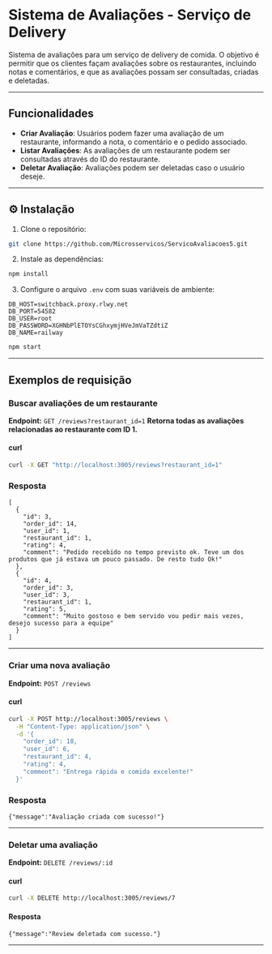 # Sistema de Avaliações - Serviço de Delivery

Sistema de avaliações para um serviço de delivery de comida. O objetivo é permitir que os clientes façam avaliações sobre os restaurantes, incluindo notas e comentários, e que as avaliações possam ser consultadas, criadas e deletadas.

---

## Funcionalidades

- **Criar Avaliação**: Usuários podem fazer uma avaliação de um restaurante, informando a nota, o comentário e o pedido associado.
- **Listar Avaliações**: As avaliações de um restaurante podem ser consultadas através do ID do restaurante.
- **Deletar Avaliação**: Avaliações podem ser deletadas caso o usuário deseje.

---


## ⚙️ Instalação

1. Clone o repositório:

```bash
git clone https://github.com/Microsservicos/ServicoAvaliacoes5.git
```

2. Instale as dependências:

```bash
npm install
```

3. Configure o arquivo `.env` com suas variáveis de ambiente:

```env
DB_HOST=switchback.proxy.rlwy.net
DB_PORT=54582  
DB_USER=root
DB_PASSWORD=XGHNbPlETOYsCGhxymjHVeJmVaTZdtiZ
DB_NAME=railway
```

```bash
npm start
```

---

## Exemplos de requisição

### Buscar avaliações de um restaurante


**Endpoint:** `GET /reviews?restaurant_id=1`
**Retorna todas as avaliações relacionadas ao restaurante com ID 1.** 

#### curl
```bash
curl -X GET "http://localhost:3005/reviews?restaurant_id=1"
```

### Resposta
``` 
[
  {
    "id": 3,
    "order_id": 14,
    "user_id": 1,
    "restaurant_id": 1,
    "rating": 4,
    "comment": "Pedido recebido no tempo previsto ok. Teve um dos produtos que já estava um pouco passado. De resto tudo Ok!"
  },
  {
    "id": 4,
    "order_id": 3,
    "user_id": 3,
    "restaurant_id": 1,
    "rating": 5,
    "comment": "Muito gostoso e bem servido vou pedir mais vezes, desejo sucesso para a equipe"
  }
]
```

---

### Criar uma nova avaliação

**Endpoint:** `POST /reviews`

#### curl
```bash
curl -X POST http://localhost:3005/reviews \
  -H "Content-Type: application/json" \
  -d '{
    "order_id": 18,
    "user_id": 6,
    "restaurant_id": 4,
    "rating": 4,
    "comment": "Entrega rápida e comida excelente!"
  }'
```

### Resposta
```
{"message":"Avaliação criada com sucesso!"}
```

---

### Deletar uma avaliação

**Endpoint:** `DELETE /reviews/:id`

#### curl
```bash
curl -X DELETE http://localhost:3005/reviews/7
```

#### Resposta
```
{"message":"Review deletada com sucesso."}
```

---
